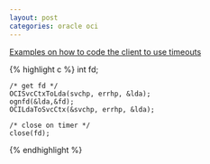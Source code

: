 ```yaml
---
layout: post
categories: oracle oci
---
```


[Examples on how to code the client to use timeouts][src]

{% highlight c %}
    int fd;

    /* get fd */
    OCISvcCtxToLda(svchp, errhp, &lda);
    ognfd(&lda,&fd);
    OCILdaToSvcCtx(&svchp, errhp, &lda);

    /* close on timer */
    close(fd);
{% endhighlight %}

[src]: https://twiki.cern.ch/twiki/pub/PSSGroup/OCIClientHangProtection/OCI_code_with_timeouts.txt

